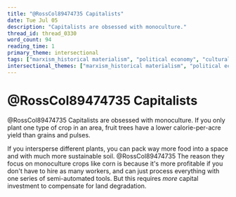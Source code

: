```yaml
---
title: "@RossCol89474735 Capitalists"
date: Tue Jul 05
description: "Capitalists are obsessed with monoculture."
thread_id: thread_0330
word_count: 94
reading_time: 1
primary_theme: intersectional
tags: ["marxism_historical materialism", "political economy", "cultural criticism"]
intersectional_themes: ["marxism_historical materialism", "political economy", "cultural criticism"]
---
```


# @RossCol89474735 Capitalists

@RossCol89474735 Capitalists are obsessed with monoculture. If you only plant one type of crop in an area, fruit trees have a lower calorie-per-acre yield than grains and pulses.

If you intersperse different plants, you can pack way more food into a space and with much more sustainable soil. @RossCol89474735 The reason they focus on monoculture crops like corn is because it's more profitable if you don't have to hire as many workers, and can just process everything with one series of semi-automated tools. But this requires *more* capital investment to compensate for land degradation.
